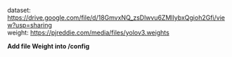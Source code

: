 dataset: https://drive.google.com/file/d/18GmvxNQ_zsDlwvu6ZMlIybxQgioh2Gfi/view?usp=sharing </br>
weight: https://pjreddie.com/media/files/yolov3.weights </br>

<b>Add file Weight into /config </b>
